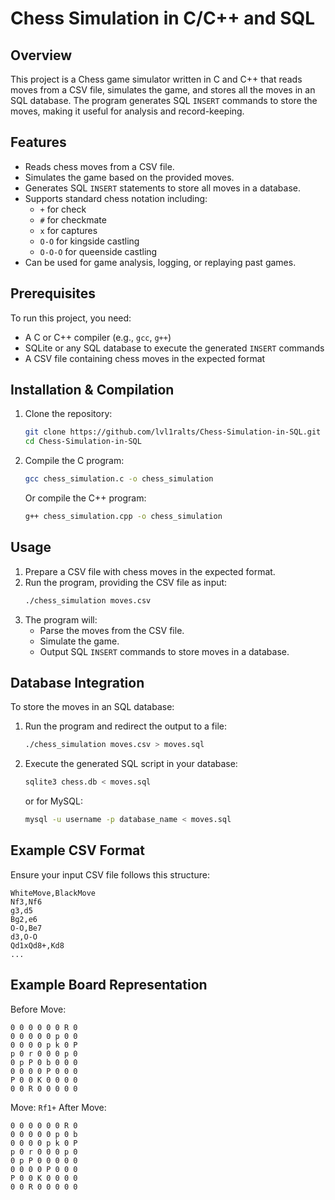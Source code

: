 # Chess Simulation in C/C++ and SQL

## Overview
This project is a Chess game simulator written in C and C++ that reads moves from a CSV file, simulates the game, and stores all the moves in an SQL database. The program generates SQL `INSERT` commands to store the moves, making it useful for analysis and record-keeping.

## Features
- Reads chess moves from a CSV file.
- Simulates the game based on the provided moves.
- Generates SQL `INSERT` statements to store all moves in a database.
- Supports standard chess notation including:
  - `+` for check
  - `#` for checkmate
  - `x` for captures
  - `O-O` for kingside castling
  - `O-O-O` for queenside castling
- Can be used for game analysis, logging, or replaying past games.

## Prerequisites
To run this project, you need:
- A C or C++ compiler (e.g., `gcc`, `g++`)
- SQLite or any SQL database to execute the generated `INSERT` commands
- A CSV file containing chess moves in the expected format

## Installation & Compilation
1. Clone the repository:
   ```sh
   git clone https://github.com/lvl1ralts/Chess-Simulation-in-SQL.git
   cd Chess-Simulation-in-SQL
   ```
2. Compile the C program:
   ```sh
   gcc chess_simulation.c -o chess_simulation
   ```
   Or compile the C++ program:
   ```sh
   g++ chess_simulation.cpp -o chess_simulation
   ```

## Usage
1. Prepare a CSV file with chess moves in the expected format.
2. Run the program, providing the CSV file as input:
   ```sh
   ./chess_simulation moves.csv
   ```
3. The program will:
   - Parse the moves from the CSV file.
   - Simulate the game.
   - Output SQL `INSERT` commands to store moves in a database.

## Database Integration
To store the moves in an SQL database:
1. Run the program and redirect the output to a file:
   ```sh
   ./chess_simulation moves.csv > moves.sql
   ```
2. Execute the generated SQL script in your database:
   ```sh
   sqlite3 chess.db < moves.sql
   ```
   or for MySQL:
   ```sh
   mysql -u username -p database_name < moves.sql
   ```

## Example CSV Format
Ensure your input CSV file follows this structure:
```
WhiteMove,BlackMove
Nf3,Nf6
g3,d5
Bg2,e6
O-O,Be7
d3,O-O
Qd1xQd8+,Kd8
...
```

## Example Board Representation
Before Move:
```
0 0 0 0 0 0 R 0
0 0 0 0 0 p 0 0
0 0 0 0 p k 0 P
p 0 r 0 0 0 p 0
0 p P 0 b 0 0 0
0 0 0 0 P 0 0 0
P 0 0 K 0 0 0 0
0 0 R 0 0 0 0 0
```
Move: `Rf1+`
After Move:
```
0 0 0 0 0 0 R 0
0 0 0 0 0 p 0 b
0 0 0 0 p k 0 P
p 0 r 0 0 0 p 0
0 p P 0 0 0 0 0
0 0 0 0 P 0 0 0
P 0 0 K 0 0 0 0
0 0 R 0 0 0 0 0
```
